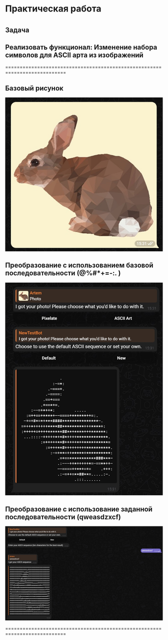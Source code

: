 # Практическая работа
# 
## Задача 
## Реализовать функционал: Изменение набора символов для ASCII арта из изображений
===========================================================================

## Базовый рисунок 
![](https://github.com/Lienar/Practicym3.1/blob/main/screen/screen1_1.jpg)

## Преобразование с использованием базовой последовательности (@%#*+=-:. )
![](https://github.com/Lienar/Practicym3.1/blob/main/screen/screen1_2.jpg)

##  Преобразование с использование заданной последовательности (qweasdzxcf)
![](https://github.com/Lienar/Practicym3.1/blob/main/screen/screen1_3.jpg)

===========================================================================
